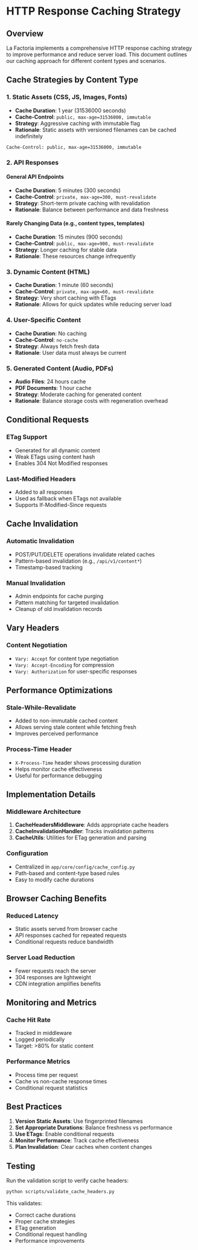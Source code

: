 # HTTP Response Caching Strategy

## Overview

La Factoria implements a comprehensive HTTP response caching strategy to improve performance and reduce server load. This document outlines our caching approach for different content types and scenarios.

## Cache Strategies by Content Type

### 1. Static Assets (CSS, JS, Images, Fonts)
- **Cache Duration**: 1 year (31536000 seconds)
- **Cache-Control**: `public, max-age=31536000, immutable`
- **Strategy**: Aggressive caching with immutable flag
- **Rationale**: Static assets with versioned filenames can be cached indefinitely

```
Cache-Control: public, max-age=31536000, immutable
```

### 2. API Responses

#### General API Endpoints
- **Cache Duration**: 5 minutes (300 seconds)
- **Cache-Control**: `private, max-age=300, must-revalidate`
- **Strategy**: Short-term private caching with revalidation
- **Rationale**: Balance between performance and data freshness

#### Rarely Changing Data (e.g., content types, templates)
- **Cache Duration**: 15 minutes (900 seconds)
- **Cache-Control**: `public, max-age=900, must-revalidate`
- **Strategy**: Longer caching for stable data
- **Rationale**: These resources change infrequently

### 3. Dynamic Content (HTML)
- **Cache Duration**: 1 minute (60 seconds)
- **Cache-Control**: `private, max-age=60, must-revalidate`
- **Strategy**: Very short caching with ETags
- **Rationale**: Allows for quick updates while reducing server load

### 4. User-Specific Content
- **Cache Duration**: No caching
- **Cache-Control**: `no-cache`
- **Strategy**: Always fetch fresh data
- **Rationale**: User data must always be current

### 5. Generated Content (Audio, PDFs)
- **Audio Files**: 24 hours cache
- **PDF Documents**: 1 hour cache
- **Strategy**: Moderate caching for generated content
- **Rationale**: Balance storage costs with regeneration overhead

## Conditional Requests

### ETag Support
- Generated for all dynamic content
- Weak ETags using content hash
- Enables 304 Not Modified responses

### Last-Modified Headers
- Added to all responses
- Used as fallback when ETags not available
- Supports If-Modified-Since requests

## Cache Invalidation

### Automatic Invalidation
- POST/PUT/DELETE operations invalidate related caches
- Pattern-based invalidation (e.g., `/api/v1/content*`)
- Timestamp-based tracking

### Manual Invalidation
- Admin endpoints for cache purging
- Pattern matching for targeted invalidation
- Cleanup of old invalidation records

## Vary Headers

### Content Negotiation
- `Vary: Accept` for content type negotiation
- `Vary: Accept-Encoding` for compression
- `Vary: Authorization` for user-specific responses

## Performance Optimizations

### Stale-While-Revalidate
- Added to non-immutable cached content
- Allows serving stale content while fetching fresh
- Improves perceived performance

### Process-Time Header
- `X-Process-Time` header shows processing duration
- Helps monitor cache effectiveness
- Useful for performance debugging

## Implementation Details

### Middleware Architecture
1. **CacheHeadersMiddleware**: Adds appropriate cache headers
2. **CacheInvalidationHandler**: Tracks invalidation patterns
3. **CacheUtils**: Utilities for ETag generation and parsing

### Configuration
- Centralized in `app/core/config/cache_config.py`
- Path-based and content-type based rules
- Easy to modify cache durations

## Browser Caching Benefits

### Reduced Latency
- Static assets served from browser cache
- API responses cached for repeated requests
- Conditional requests reduce bandwidth

### Server Load Reduction
- Fewer requests reach the server
- 304 responses are lightweight
- CDN integration amplifies benefits

## Monitoring and Metrics

### Cache Hit Rate
- Tracked in middleware
- Logged periodically
- Target: >80% for static content

### Performance Metrics
- Process time per request
- Cache vs non-cache response times
- Conditional request statistics

## Best Practices

1. **Version Static Assets**: Use fingerprinted filenames
2. **Set Appropriate Durations**: Balance freshness vs performance
3. **Use ETags**: Enable conditional requests
4. **Monitor Performance**: Track cache effectiveness
5. **Plan Invalidation**: Clear caches when content changes

## Testing

Run the validation script to verify cache headers:

```bash
python scripts/validate_cache_headers.py
```

This validates:
- Correct cache durations
- Proper cache strategies
- ETag generation
- Conditional request handling
- Performance improvements